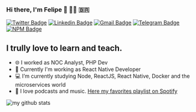 ### Hi there, I'm Felipe 👋 🏳️‍🌈 🇧🇷

[![Twitter Badge](https://img.shields.io/badge/-@felipe_bergamin-3370cc?style=flat&labelColor=3370cc&logo=twitter&logoColor=white&link=https://twitter.com/felipe_bergamin)][twitter]
[![Linkedin Badge](https://img.shields.io/badge/-Felipe%20Bergamin-3370cc?style=flat&logo=Linkedin&logoColor=white&link=https://linkedin.com/in/felipericieribergamin)][linkedin]
[![Gmail Badge](https://img.shields.io/badge/-felipebergamin6@gmail.com-3370cc?style=flat&logo=Gmail&logoColor=white&link=mailto:felipebergamin6@gmail.com)][mail]
[![Telegram Badge](https://img.shields.io/badge/-@felipebergamin-3370cc?style=flat&logo=Telegram&logoColor=white&link=https://t.me/felipebergamin)][telegram]
[![NPM Badge](https://img.shields.io/badge/-@felipebergamin-3370cc?style=flat&logo=npm&logoColor=white&link=https://www.npmjs.com/~felipebergamin)][npm]

## I trully love to learn and teach.

- :globe_with_meridians: I worked as NOC Analyst, PHP Dev
- :iphone: Currently I'm working as React Native Developer
- :computer: I’m currently studying Node, ReactJS, React Native, Docker and the microservices world
- :musical_note: I love podcasts and music. [Here my favorites playlist on Spotify][spotify]

<img align="left" alt="my github stats" src="https://github-readme-stats.codestackr.vercel.app/api?username=felipebergamin&show_icons=true&hide_border=true" />

[telegram]: https://t.me/felipebergamin
[twitter]: https://twitter.com/felipe_bergamin
[instagram]: https://instagram.com/bergaminfelipe
[linkedin]: https://linkedin.com/in/felipericieribergamin
[mail]: mailto:felipebergamin6@gmail.com
[npm]: https://www.npmjs.com/~felipebergamin
[spotify]: https://open.spotify.com/playlist/4XnKrBuS6f5gXJc7paolUA?si=o3pO-PaGSASrn0kfYtCcXA
